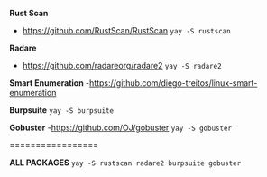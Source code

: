 **Rust Scan**
- https://github.com/RustScan/RustScan
`yay -S rustscan`

**Radare**
- https://github.com/radareorg/radare2
`yay -S radare2`

**Smart Enumeration**
-https://github.com/diego-treitos/linux-smart-enumeration

**Burpsuite**
`yay -S burpsuite`

**Gobuster**
-https://github.com/OJ/gobuster
`yay -S gobuster`

=================

**ALL PACKAGES**
`yay -S rustscan radare2 burpsuite gobuster`